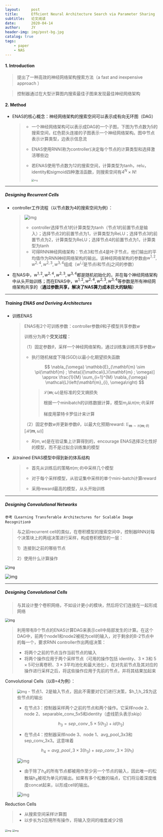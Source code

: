 ```yaml
---
layout:     post
title:      Efﬁcient Neural Architecture Search via Parameter Sharing
subtitle:   论文阅读
date:       2020-04-14
author:     JY
header-img: img/post-bg.jpg
catalog: true
tags:
    - paper
    - NAS
---
```


#### 1. Introduction

> 提出了一种高效的神经网络架构搜索方法（a fast and inexpensive approach ）

> 控制器通过在大型计算图内搜索最佳子图来发现最佳神经网络架构



#### 2. Method

- ENAS的核心概念：神经网络架构的搜索空间可以表示成有向无环图（DAG）

  > - 一个神经网络架构可以表示成DAG的一个子图，下图为节点数为5的搜索空间，红色箭头连接的子图表示一个神经网络架构。图中节点表示计算类型，边表示信息流
  >
  > - ENAS使用RNN(称为controller)决定每个节点的计算类型和选择激活哪些边
  >
  > - 若ENAS使用节点数为12的搜索空间，计算类型为tanh，relu，identity和sigmoid四种激活函数，则搜索空间有$4^N\times N!$
  >
  >   <img src="https://github.com/ZJU-CVs/zju-cvs.github.io/raw/master/img/picture/Nas6.png" alt="img" style="zoom:50%;" />
  >
  >   

---

##### Designing Recurrent Cells

- controller工作流程（以节点数为4的搜索空间为例）：

  > ![img](https://github.com/ZJU-CVs/zju-cvs.github.io/raw/master/img/picture/Nas7.png)
  >
  > - controller选择节点1的计算类型为tanh（节点1的前置节点是输入）；选择节点2的前置节点为1，计算类型为ReLU；选择节点3的前置节点为2，计算类型为ReLU；选择节点4的前置节点为1，计算类型为tanh
  > - 可得RNN神经网络架构：节点3和节点4是叶子节点，他们输出的平均值作为RNN神经网络架构的输出。该神经网络架构的参数由$w^{1,2},w^{2,4},w^{2,3},w^{3,4}$组成（$w^{i,j}$是节点i和节点j之间的参数）

  

- 在NAS中，$w^{1,2},w^{2,4},w^{2,3},w^{3,4}$都是随机初始化的，并在每个神经网络架构中从头开始训练；而在ENAS中，$w^{1,2},w^{2,4},w^{2,3},w^{3,4}$等参数是所有神经网络架构共享的（**通过参数共享，解决了NAS算力成本巨大的缺陷**）

---

##### Training ENAS and Deriving Architectures

- 训练ENAS

  > ENAS有2个可训练参数：controller参数$\theta$和子模型共享参数$w$
  >
  > 训练分为两个**交叉过程**：
  >
  > （1）固定参数$\theta$，采样一个神经网络架构，通过训练集训练共享参数$w$
  >
  > - 执行随机梯度下降(SGD)以最小化期望损失函数
  >   
  >   
  >   $$
  > \nabla_{\omega} \mathbb{E}_{\mathbf{m} \sim \pi(\mathbf{m} ; \theta)}[\mathcal{L}(\mathbf{m} ; \omega)] \approx \frac{1}{M} \sum_{i=1}^{M} \nabla_{\omega} \mathcal{L}\left(\mathbf{m}_{i}, \omega\right)
  >   $$
  >   
  >   
  >   
  >   > $\mathcal{L}(\mathbf{m} ; \omega)$是标准的交叉熵损失
  >   >
  >   > 根据一个minibatch的训练数据计算，模型$m_i$从$\pi(m;\theta)$采样
  >   >
  >   > 梯度用蒙特卡罗估计来计算
  >   
  >   
  >
  > （2）固定参数$w$并更新参数$\theta$，以最大化预期reward: $\mathbb{E}_{\mathbf{m} \sim \pi(\mathbf{m} ; \theta)}[\mathcal{R}(\mathbf{m}, \omega)]$
  >
  > - $R(m,w)$是在验证集上计算得到的，encourage ENAS选择泛化性好的模型，而不是过拟合训练集的模型

- 从trained ENAS模型中得到新的体系结构

  > - 首先从训练后的策略$\pi(m;\theta)$中采样几个模型
  >
  > - 对于每个采样模型，从验证集中采样的单个mini-batch计算reward
  > - 采用reward最高的模型，从头开始训练

  

---

##### Designing Convolutional Networks 

```
参考《Learning Transferable Architectures for Scalable Image Recognition》
```

> 与之前recurrent cell的类似，在卷积模型的搜索空间中，控制器RNN对每个决策块上的两组决策进行采样，构成卷积模型的一层：
>
> 1）连接到之前的哪些节点
>
> 2）使用什么计算操作

<img src="https://github.com/ZJU-CVs/zju-cvs.github.io/raw/master/img/picture/Nas8.png" alt="img" style="zoom:80%;" />

![img](https://github.com/ZJU-CVs/zju-cvs.github.io/raw/master/img/picture/Nas1.gif)

---

##### Designing Convolutional Cells

> 与其设计整个卷积网络，不如设计更小的模块，然后将它们连接在一起形成网络

<img src="https://github.com/ZJU-CVs/zju-cvs.github.io/raw/master/img/picture/Nas9.png" alt="img" style="zoom:80%;" />

> 利用带有B个节点的ENAS计算DAG来表示cell中局部发生的计算。在这个DAG中，前两个node1和node2被视为cell的输入，对于剩余的B-2节点中的每一个，要求RNN controller作出两组决策：
>
> - 将两个之前的节点当作当前节点的输入
> - 将两个操作应用于两个采样节点（可用的操作包括 identity、$3\times 3$和 $5\times5$可分离卷积、$3\times3$平均池化和最大池化），在对先前节点及其对应的操作进行采样之后，将这些操作应用于先前的节点，并将其结果加起来



Convolutional Cells（以B=4为例）：

> <img src="https://github.com/ZJU-CVs/zju-cvs.github.io/raw/master/img/picture/Nas10.png" alt="img" style="zoom:80%;" />
> - 节点1、2是输入节点，因此不需要对它们进行决策，$h_1,h_2$为这些节点的输出
>
> - 在节点3：控制器采样两个之前的节点和两个操作。它采样node 2、node 2、separable_conv_5x5和identity（虚线箭头表示skip）
>
>   $$h_3=sep_{-} conv_{-}{ 5 \times 5}\left(h_{2}\right)+i d\left(h_{2}\right)$$
>
> - 在节点4：控制器采样node 3、node 1、avg_pool_3x3和sep_conv_3x3。这意味着
>
> $$
> h_4=avg_{-} pool_{-} { 3 \times 3}\left(h_{3}\right)+sep\_conv_{-}{3\times 3}(h_1)
> $$
>
> 
>
> ![img](https://github.com/ZJU-CVs/zju-cvs.github.io/raw/master/img/picture/Nas11.png)
>
> - 由于除了$h_4$的所有节点都被用作至少另一个节点的输入，因此唯一的松散端$h_4$被视为单元的输出。如果有多个松散的端点，它们将沿着深度维度concat起来，以形成cell的输出。
>
> ![img](https://github.com/ZJU-CVs/zju-cvs.github.io/raw/master/img/picture/Nas2.gif)



Reduction Cells

> - 从搜索空间采样计算图
> - 以步长为2应用所有操作，将输入空间的维度减少2倍

<img src="https://github.com/ZJU-CVs/zju-cvs.github.io/raw/master/img/picture/Nas17.png" alt="img" style="zoom:50%;" /> <img src="https://github.com/ZJU-CVs/zju-cvs.github.io/raw/master/img/picture/Nas18.png" alt="img" style="zoom:50%;" />